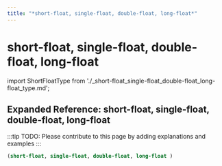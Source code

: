```yaml
---
title: "*short-float, single-float, double-float, long-float*"
---
```


# short-float, single-float, double-float, long-float

import ShortFloatType from './_short-float_single-float_double-float_long-float_type.md';

<ShortFloatType />

## Expanded Reference: short-float, single-float, double-float, long-float

:::tip
TODO: Please contribute to this page by adding explanations and examples
:::

```lisp
(short-float, single-float, double-float, long-float )
```
